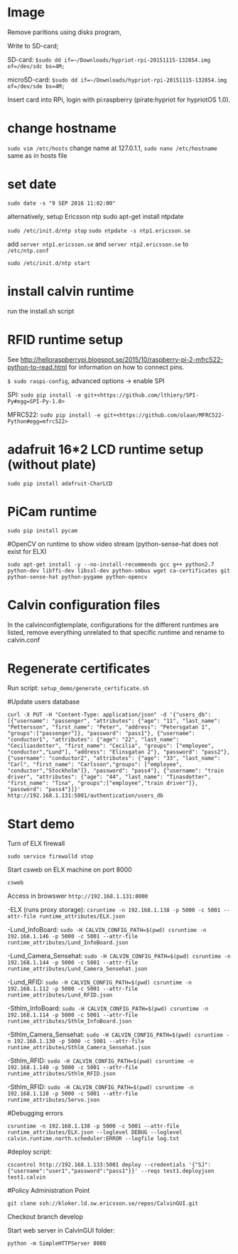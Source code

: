 # Image

Remove paritions using disks program,

Write to SD-card;

SD-card: `$sudo dd if=~/Downloads/hypriot-rpi-20151115-132854.img of=/dev/sdc bs=4M;`

microSD-card: `$sudo dd if=~/Downloads/hypriot-rpi-20151115-132854.img of=/dev/sde bs=4M;`

Insert card into RPi, login with pi:raspberry (pirate:hypriot for hypriotOS 1.0).

# change hostname

`sudo vim /etc/hosts` change name at 127.0.1.1, `sudo nano /etc/hostname` same as in hosts file

# set date

`sudo date -s "9 SEP 2016 11:02:00"`

alternatively, setup Ericsson ntp
sudo apt-get install ntpdate

`sudo /etc/init.d/ntp stop`
`sudo ntpdate -s ntp1.ericsson.se`

add 
`server ntp1.ericsson.se` and `server ntp2.ericsson.se` to `/etc/ntp.conf`

`sudo /etc/init.d/ntp start`

# install calvin runtime

run the install.sh script

# RFID runtime setup

See <http://helloraspberrypi.blogspot.se/2015/10/raspberry-pi-2-mfrc522-python-to-read.html> for information on how to connect pins.

`$ sudo raspi-config`, advanced options -> enable SPI

SPI: `sudo pip install -e git+<https://github.com/lthiery/SPI-Py#egg=SPI-Py-1.0>`

MFRC522: `sudo pip install -e git+<https://github.com/olaan/MFRC522-Python#egg=mfrc522>`

# adafruit 16*2 LCD runtime setup (without plate)

`sudo pip install adafruit-CharLCD`

# PiCam runtime

`sudo pip install pycam`

#OpenCV on runtime to show video stream (python-sense-hat does not exist for ELX)

`sudo apt-get install -y --no-install-recommends gcc g++ python2.7 python-dev libffi-dev libssl-dev python-smbus wget ca-certificates git python-sense-hat python-pygame python-opencv`

# Calvin configuration files

In the calvinconfigtemplate, configurations for the different runtimes are listed, remove everything unrelated to that specific runtime and rename to calvin.conf

# Regenerate certificates

Run script: `setup_demo/generate_certificate.sh`

#Update users database

`curl -X PUT -H "Content-Type: application/json" -d '{"users_db": [{"username": "passenger", "attributes": {"age": "11", "last_name": "Pettersson", "first_name": "Peter", "address": "Petersgatan 1", "groups":["passenger"]}, "password": "pass1"}, {"username": "conductor1", "attributes": {"age": "22", "last_name": "Ceciliasdotter", "first_name": "Cecilia", "groups": ["employee", "conductor","Lund"], "address": "Elinsgatan 2"}, "password": "pass2"}, {"username": "conductor2", "attributes": {"age": "33", "last_name": "Carl", "first_name": "Carlsson","groups": ["employee", "conductor","Stockholm"]}, "password": "pass4"}, {"username": "train driver", "attributes": {"age": "44", "last_name": "Tinasdotter", "first_name": "Tina", "groups":["employee","train driver"]}, "password": "pass4"}]}' http://192.168.1.131:5001/authentication/users_db`

# Start demo
Turn of ELX firewall

`sudo service firewalld stop`

Start csweb on ELX machine on port 8000

`csweb`

Access in browswer `http://192.168.1.131:8000`

-ELX (runs proxy storage):
`csruntime -n 192.168.1.138 -p 5000 -c 5001 --attr-file runtime_attributes/ELX.json`

-Lund_InfoBoard:
`sudo -H CALVIN_CONFIG_PATH=$(pwd) csruntime -n 192.168.1.146 -p 5000 -c 5001 --attr-file runtime_attributes/Lund_InfoBoard.json`

-Lund_Camera_Sensehat:
`sudo -H CALVIN_CONFIG_PATH=$(pwd) csruntime -n 192.168.1.144 -p 5000 -c 5001 --attr-file runtime_attributes/Lund_Camera_Sensehat.json`

-Lund_RFID:
`sudo -H CALVIN_CONFIG_PATH=$(pwd) csruntime -n 192.168.1.112 -p 5000 -c 5001 --attr-file runtime_attributes/Lund_RFID.json`

-Sthlm_InfoBoard:
`sudo -H CALVIN_CONFIG_PATH=$(pwd) csruntime -n 192.168.1.114 -p 5000 -c 5001 --attr-file runtime_attributes/Sthlm_InfoBoard.json`

-Sthlm_Camera_Sensehat:
`sudo -H CALVIN_CONFIG_PATH=$(pwd) csruntime -n 192.168.1.130 -p 5000 -c 5001 --attr-file runtime_attributes/Sthlm_Camera_Sensehat.json`

-Sthlm_RFID:
`sudo -H CALVIN_CONFIG_PATH=$(pwd) csruntime -n 192.168.1.140 -p 5000 -c 5001 --attr-file runtime_attributes/Sthlm_RFID.json`

-Sthlm_RFID:
`sudo -H CALVIN_CONFIG_PATH=$(pwd) csruntime -n 192.168.1.128 -p 5000 -c 5001 --attr-file runtime_attributes/Servo.json`

#Debugging errors

`csruntime -n 192.168.1.138 -p 5000 -c 5001 --attr-file runtime_attributes/ELX.json --loglevel DEBUG --loglevel calvin.runtime.north.scheduler:ERROR --logfile log.txt`

#deploy script:
 
`cscontrol http://192.168.1.133:5001 deploy --credentials '{"SJ":{"username":"user1","password":"pass1"}}' --reqs test1.deployjson test1.calvin `


#Policy Administration Point

`git clone ssh://kloker.ld.sw.ericsson.se/repos/CalvinGUI.git`

Checkout branch develop

Start web server in CalvinGUI folder:

`python -m SimpleHTTPServer 8080`
